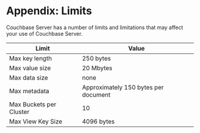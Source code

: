 # Appendix: Limits

Couchbase Server has a number of limits and limitations that may affect your use
of Couchbase Server.

<a id="table-couchbase-server-limits"></a>

Limit                   | Value                               
------------------------|-------------------------------------
Max key length          | 250 bytes                           
Max value size          | 20 Mbytes                           
Max data size           | none                                
Max metadata            | Approximately 150 bytes per document
Max Buckets per Cluster | 10                                  
Max View Key Size       | 4096 bytes                          

<a id="licenses"></a>

